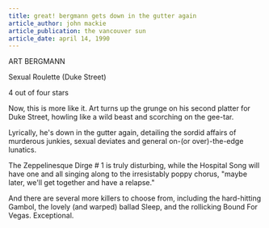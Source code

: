 ```yaml
---
title: great! bergmann gets down in the gutter again
article_author: john mackie
article_publication: the vancouver sun
article_date: april 14, 1990
---
```

ART BERGMANN  
  
Sexual Roulette (Duke Street)  
  
4 out of four stars  
  
Now, this is more like it. Art turns up the grunge on his second platter for Duke Street, howling like a wild beast and scorching on the gee-tar.  
  
Lyrically, he's down in the gutter again, detailing the sordid affairs of murderous junkies, sexual deviates and general on-(or over)-the-edge lunatics.  
  
The Zeppelinesque Dirge # 1 is truly disturbing, while the Hospital Song will have one and all singing along to the irresistably poppy chorus, "maybe later, we'll get together and have a relapse."  
  
And there are several more killers to choose from, including the hard-hitting Gambol, the lovely (and warped) ballad Sleep, and the rollicking Bound For Vegas. Exceptional.  
